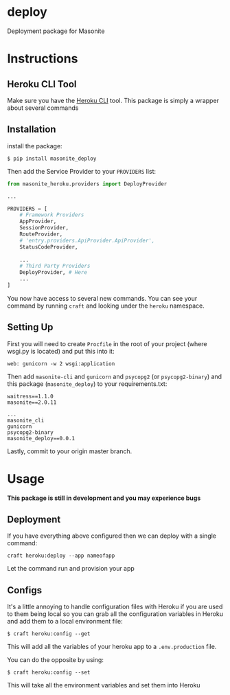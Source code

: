 # deploy
Deployment package for Masonite

# Instructions

## Heroku CLI Tool

Make sure you have the [Heroku CLI](https://devcenter.heroku.com/articles/heroku-cli) tool. This package is simply a wrapper about several commands

## Installation

install the package:

```
$ pip install masonite_deploy
```

Then add the Service Provider to your `PROVIDERS` list:

```python
from masonite_heroku.providers import DeployProvider

...

PROVIDERS = [
    # Framework Providers
    AppProvider,
    SessionProvider,
    RouteProvider,
    # 'entry.providers.ApiProvider.ApiProvider',
    StatusCodeProvider,
    
    ...
    # Third Party Providers
    DeployProvider, # Here
    ...
]
```

You now have access to several new commands. You can see your command by running `craft` and looking under the `heroku` namespace.

## Setting Up

First you will need to create `Procfile` in the root of your project (where wsgi.py is located) and put this into it:

```
web: gunicorn -w 2 wsgi:application
```

Then add `masonite-cli` and `gunicorn` and `psycopg2` (or `psycopg2-binary`) and this package (`masonite_deploy`) to your requirements.txt:

```
waitress==1.1.0
masonite==2.0.11

...
masonite_cli
gunicorn
psycopg2-binary
masonite_deploy==0.0.1
```

Lastly, commit to your origin master branch.

# Usage

**This package is still in development and you may experience bugs**

## Deployment

If you have everything above configured then we can deploy with a single command:

```
craft heroku:deploy --app nameofapp
```

Let the command run and provision your app

## Configs

It's a little annoying to handle configuration files with Heroku if you are used to them being local so you can grab all the configuration variables
in Heroku and add them to a local environment file:

```
$ craft heroku:config --get
```

This will add all the variables of your heroku app to a `.env.production` file.

You can do the opposite by using:


```
$ craft heroku:config --set
```

This will take all the environment variables and set them into Heroku
